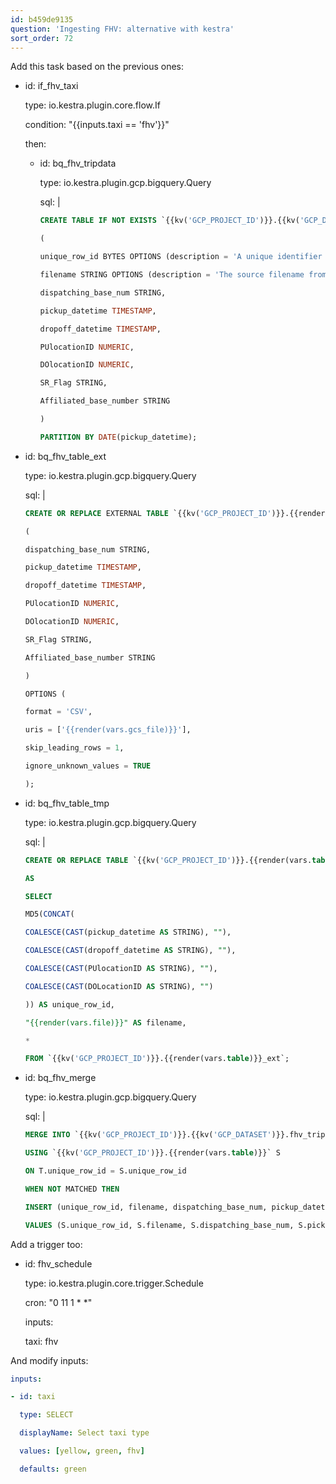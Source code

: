 ```yaml
---
id: b459de9135
question: 'Ingesting FHV: alternative with kestra'
sort_order: 72
---
```


Add this task based on the previous ones:

- id: if_fhv_taxi
  
  type: io.kestra.plugin.core.flow.If
  
  condition: "{{inputs.taxi == 'fhv'}}"
  
  then:
  
  - id: bq_fhv_tripdata
  
    type: io.kestra.plugin.gcp.bigquery.Query
  
    sql: |
      
      ```sql
      CREATE TABLE IF NOT EXISTS `{{kv('GCP_PROJECT_ID')}}.{{kv('GCP_DATASET')}}.fhv_tripdata`
      
      (
      
      unique_row_id BYTES OPTIONS (description = 'A unique identifier for the trip, generated by hashing key trip attributes.'),
      
      filename STRING OPTIONS (description = 'The source filename from which the trip data was loaded.'),
      
      dispatching_base_num STRING,
      
      pickup_datetime TIMESTAMP,
      
      dropoff_datetime TIMESTAMP,
      
      PUlocationID NUMERIC,
      
      DOlocationID NUMERIC,
      
      SR_Flag STRING,
      
      Affiliated_base_number STRING
      
      )
      
      PARTITION BY DATE(pickup_datetime);
      ```  

- id: bq_fhv_table_ext
  
  type: io.kestra.plugin.gcp.bigquery.Query
  
  sql: |
    
    ```sql
    CREATE OR REPLACE EXTERNAL TABLE `{{kv('GCP_PROJECT_ID')}}.{{render(vars.table)}}_ext`
    
    (
    
    dispatching_base_num STRING,
    
    pickup_datetime TIMESTAMP,
    
    dropoff_datetime TIMESTAMP,
    
    PUlocationID NUMERIC,
    
    DOlocationID NUMERIC,
    
    SR_Flag STRING,
    
    Affiliated_base_number STRING
    
    )
    
    OPTIONS (
    
    format = 'CSV',
    
    uris = ['{{render(vars.gcs_file)}}'],
    
    skip_leading_rows = 1,
    
    ignore_unknown_values = TRUE
    
    );
    ```

- id: bq_fhv_table_tmp
  
  type: io.kestra.plugin.gcp.bigquery.Query
  
  sql: |
    
    ```sql
    CREATE OR REPLACE TABLE `{{kv('GCP_PROJECT_ID')}}.{{render(vars.table)}}`
    
    AS
    
    SELECT
    
    MD5(CONCAT(
    
    COALESCE(CAST(pickup_datetime AS STRING), ""),
    
    COALESCE(CAST(dropoff_datetime AS STRING), ""),
    
    COALESCE(CAST(PUlocationID AS STRING), ""),
    
    COALESCE(CAST(DOLocationID AS STRING), "")
    
    )) AS unique_row_id,
    
    "{{render(vars.file)}}" AS filename,
    
    *
    
    FROM `{{kv('GCP_PROJECT_ID')}}.{{render(vars.table)}}_ext`;
    ```

- id: bq_fhv_merge
  
  type: io.kestra.plugin.gcp.bigquery.Query
  
  sql: |
    
    ```sql
    MERGE INTO `{{kv('GCP_PROJECT_ID')}}.{{kv('GCP_DATASET')}}.fhv_tripdata` T
    
    USING `{{kv('GCP_PROJECT_ID')}}.{{render(vars.table)}}` S
    
    ON T.unique_row_id = S.unique_row_id
    
    WHEN NOT MATCHED THEN
    
    INSERT (unique_row_id, filename, dispatching_base_num, pickup_datetime, dropoff_datetime, PUlocationID, DOlocationID, SR_Flag, Affiliated_base_number)
    
    VALUES (S.unique_row_id, S.filename, S.dispatching_base_num, S.pickup_datetime, S.dropoff_datetime, S.PUlocationID, S.DOlocationID, S.SR_Flag, S.Affiliated_base_number);
    ```

Add a trigger too:

- id: fhv_schedule

  type: io.kestra.plugin.core.trigger.Schedule

  cron: "0 11 1 * *"

  inputs:

  taxi: fhv

And modify inputs:

```yaml
inputs:

- id: taxi

  type: SELECT

  displayName: Select taxi type

  values: [yellow, green, fhv]

  defaults: green
```
